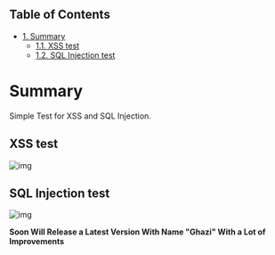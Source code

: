 <div id="table-of-contents">
<h2>Table of Contents</h2>
<div id="text-table-of-contents">
<ul>
<li><a href="#sec-1">1. Summary</a>
<ul>
<li><a href="#sec-1-1">1.1. XSS test</a></li>
<li><a href="#sec-1-2">1.2. SQL Injection test</a></li>
</ul>
</li>
</ul>
</div>
</div>


# Summary<a id="sec-1" name="sec-1"></a>

Simple Test for XSS and SQL Injection.

## XSS test<a id="sec-1-1" name="sec-1-1"></a>

![img](./xss-test.png)

## SQL Injection test<a id="sec-1-2" name="sec-1-2"></a>

![img](./sql-test.png)



<b>Soon Will Release a Latest Version With Name "Ghazi" With a Lot of Improvements</b>
